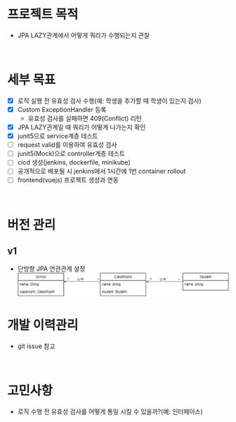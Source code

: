 # 프로젝트 목적
* JPA LAZY관계에서 어떻게 쿼리가 수행되는지 관찰

<br>

# 세부 목표
- [x] 로직 실행 전 유효성 검사 수행(예: 학생을 추가할 때 학생이 있는지 검사)
- [x] Custom ExceptionHandler 등록
    * 유효성 검사를 실패하면 409(Conflict) 리턴
- [x] JPA LAZY관계일 때 쿼리가 어떻게 나가는지 확인
- [x] junit5으로 service계층 테스트
- [ ] request valid를 이용하여 유효성 검사
- [ ] junit5(Mock)으로 controller계층 테스트
- [ ] cicd 생성(jenkins, dockerfile, minikube)
- [ ] 공개적으로 배포될 시 jenkins에서 1시간에 1번 container rollout
- [ ] frontend(vuejs) 프로젝트 생성과 연동 

<br>

# 버전 관리
## v1
* 단방향 JPA 연관관계 설정
![](imgs/oneway.png)

# 개발 이력관리
* git issue 참고

<br>

# 고민사항
* 로직 수행 전 유효성 검사를 어떻게 통일 시킬 수 있을까?(예: 인터페이스)
